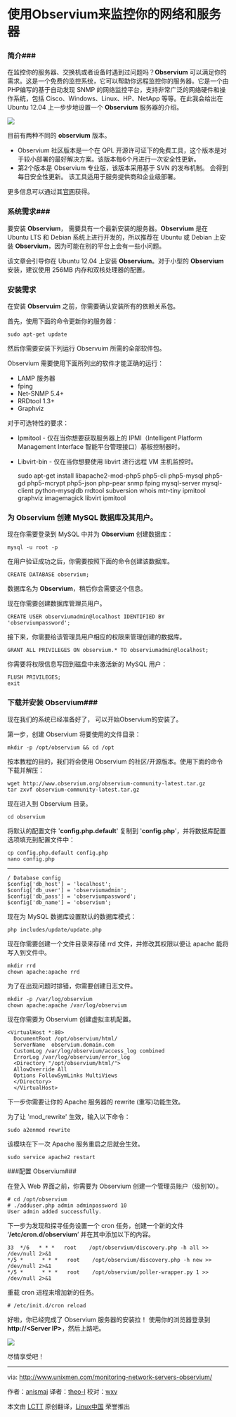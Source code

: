 使用Observium来监控你的网络和服务器
================================================================================
### 简介###

在监控你的服务器、交换机或者设备时遇到过问题吗？**Observium** 可以满足你的需求。这是一个免费的监控系统，它可以帮助你远程监控你的服务器。它是一个由PHP编写的基于自动发现 SNMP 的网络监控平台，支持非常广泛的网络硬件和操作系统，包括 Cisco、Windows、Linux、HP、NetApp 等等。在此我会给出在 Ubuntu 12.04 上一步步地设置一个 **Observium** 服务器的介绍。

![](http://www.unixmen.com/wp-content/uploads/2015/03/Capture1.png)

目前有两种不同的 **observium** 版本。

- Observium 社区版本是一个在 QPL 开源许可证下的免费工具，这个版本是对于较小部署的最好解决方案。该版本每6个月进行一次安全性更新。
- 第2个版本是 Observium 专业版，该版本采用基于 SVN 的发布机制。 会得到每日安全性更新。 该工具适用于服务提供商和企业级部署。

更多信息可以通过其[官网][1]获得。

### 系统需求###

要安装 **Observium**， 需要具有一个最新安装的服务器。**Observium** 是在 Ubuntu LTS 和 Debian 系统上进行开发的，所以推荐在 Ubuntu 或 Debian 上安装 **Observium**，因为可能在别的平台上会有一些小问题。

该文章会引导你在 Ubuntu 12.04 上安装 **Observium**。对于小型的 **Observium** 安装，建议使用 256MB 内存和双核处理器的配置。 

### 安装需求 ###

在安装 **Observuim** 之前，你需要确认安装所有的依赖关系包。

首先，使用下面的命令更新你的服务器：

    sudo apt-get update

然后你需要安装下列运行 Observuim 所需的全部软件包。

Observium 需要使用下面所列出的软件才能正确的运行：

- LAMP 服务器
- fping
- Net-SNMP 5.4+
- RRDtool 1.3+
- Graphviz

对于可选特性的要求：

- Ipmitool - 仅在当你想要获取服务器上的 IPMI（Intelligent Platform Management Interface 智能平台管理接口）基板控制器时。
- Libvirt-bin - 仅在当你想要使用 libvirt 进行远程 VM 主机监控时。

    sudo apt-get install libapache2-mod-php5 php5-cli php5-mysql php5-gd php5-mcrypt php5-json php-pear snmp fping mysql-server mysql-client python-mysqldb rrdtool subversion whois mtr-tiny ipmitool graphviz imagemagick libvirt ipmitool

### 为 Observium 创建 MySQL 数据库及其用户。

现在你需要登录到 MySQL 中并为 **Observium** 创建数据库：

    mysql -u root -p

在用户验证成功之后，你需要按照下面的命令创建该数据库。

    CREATE DATABASE observium;

数据库名为 **Observium**，稍后你会需要这个信息。

现在你需要创建数据库管理员用户。

    CREATE USER observiumadmin@localhost IDENTIFIED BY 'observiumpassword';

接下来，你需要给该管理员用户相应的权限来管理创建的数据库。

    GRANT ALL PRIVILEGES ON observium.* TO observiumadmin@localhost;

你需要将权限信息写回到磁盘中来激活新的 MySQL 用户：

    FLUSH PRIVILEGES;
    exit

### 下载并安装 Observium###

现在我们的系统已经准备好了， 可以开始Observium的安装了。

第一步，创建 Observium 将要使用的文件目录：

    mkdir -p /opt/observium && cd /opt

按本教程的目的，我们将会使用 Observium 的社区/开源版本。使用下面的命令下载并解压：

    wget http://www.observium.org/observium-community-latest.tar.gz
    tar zxvf observium-community-latest.tar.gz

现在进入到 Observium 目录。

    cd observium

将默认的配置文件 '**config.php.default**' 复制到 '**config.php**'，并将数据库配置选项填充到配置文件中：

    cp config.php.default config.php
    nano config.php

----------

    / Database config
    $config['db_host'] = 'localhost';
    $config['db_user'] = 'observiumadmin';
    $config['db_pass'] = 'observiumpassword';
    $config['db_name'] = 'observium';

现在为 MySQL 数据库设置默认的数据库模式：

    php includes/update/update.php

现在你需要创建一个文件目录来存储 rrd 文件，并修改其权限以便让 apache 能将写入到文件中。

    mkdir rrd
    chown apache:apache rrd

为了在出现问题时排错，你需要创建日志文件。

    mkdir -p /var/log/observium
    chown apache:apache /var/log/observium

现在你需要为 Observium 创建虚拟主机配置。

    <VirtualHost *:80>
      DocumentRoot /opt/observium/html/
      ServerName  observium.domain.com
      CustomLog /var/log/observium/access_log combined
      ErrorLog /var/log/observium/error_log
      <Directory "/opt/observium/html/">
      AllowOverride All
      Options FollowSymLinks MultiViews
      </Directory>
      </VirtualHost>

下一步你需要让你的 Apache 服务器的 rewrite (重写)功能生效。

为了让 'mod_rewrite' 生效，输入以下命令：

    sudo a2enmod rewrite

该模块在下一次 Apache 服务重启之后就会生效。

    sudo service apache2 restart

###配置 Observium###

在登入 Web 界面之前，你需要为 Observium 创建一个管理员账户（级别10）。

    # cd /opt/observium
    # ./adduser.php admin adminpassword 10 
    User admin added successfully.

下一步为发现和探寻任务设置一个 cron 任务，创建一个新的文件 ‘**/etc/cron.d/observium**’ 并在其中添加以下的内容。

    33  */6   * * *   root    /opt/observium/discovery.php -h all >> /dev/null 2>&1
    */5 *      * * *   root    /opt/observium/discovery.php -h new >> /dev/null 2>&1
    */5 *      * * *   root    /opt/observium/poller-wrapper.py 1 >> /dev/null 2>&1

重载 cron 进程来增加新的任务。

    # /etc/init.d/cron reload

好啦，你已经完成了 Observium 服务器的安装拉！ 使用你的浏览器登录到 **http://\<Server IP>**，然后上路吧。

![](http://www.unixmen.com/wp-content/uploads/2015/03/Capture.png)

尽情享受吧！

--------------------------------------------------------------------------------

via: http://www.unixmen.com/monitoring-network-servers-observium/

作者：[anismaj][a]
译者：[theo-l](http://github.com/theo-l)
校对：[wxy](http://github.com/wxy)

本文由 [LCTT](http://github.com/LCTT/TranslateProject) 原创翻译，[Linux中国](http://linux.cn/) 荣誉推出

[a]:http://www.unixmen.com/author/anis/
[1]:http://www.observium.org/
